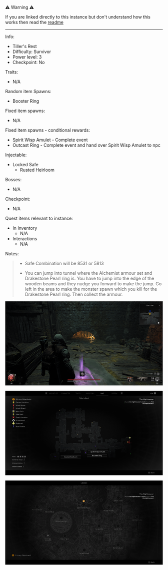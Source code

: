 ⚠️ Warning ⚠️

If you are linked directly to this instance but don't understand how this works then read the [readme](https://github.com/razeedazee/remnant2-instances/blob/main/README.md)

<hr>

Info:

- Tiller's Rest
- Difficulty: Survivor
- Power level: 3
- Checkpoint: No

Traits:

- N/A

Random item Spawns:

- Booster Ring

Fixed item spawns:

- N/A

Fixed item spawns - conditional rewards:

- Spirit Wisp Amulet - Complete event
- Outcast Ring - Complete event and hand over Spirit Wisp Amulet to npc

Injectable:

- Locked Safe
  - Rusted Heirloom

Bosses:

- N/A

Checkpoint:

- N/A

Quest items relevant to instance:

- In Inventory
  - N/A
- Interactions
  - N/A

Notes:

> - Safe Combination will be 8531 or 5813
>
> - You can jump into tunnel where the Alchemist armour set and Drakestone Pearl ring is. You have to jump into the edge of the wooden beams and they nudge you forward to make the jump. Go left in the area to make the monster spawn which you kill for the Drakestone Pearl ring. Then collect the armour.

![](info/info.png)

![](info/mini-map.png)

![](info/travel-map.png)
